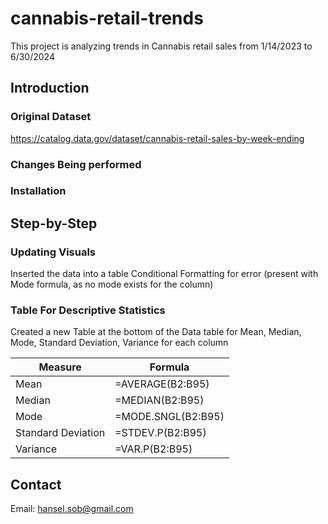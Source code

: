# cannabis-retail-trends
This project is analyzing trends in Cannabis retail sales from 1/14/2023 to 6/30/2024


## Introduction
### Original Dataset

https://catalog.data.gov/dataset/cannabis-retail-sales-by-week-ending 

### Changes Being performed
### Installation



## Step-by-Step
### Updating Visuals
Inserted the data into a table
Conditional Formatting for error (present with Mode formula, as no mode exists for the column)


### Table For Descriptive Statistics
Created a new Table at the bottom of the Data table for Mean, Median, Mode, Standard Deviation, Variance for each column

| Measure              | Formula              |
|----------------------|----------------------|
| Mean                 | =AVERAGE(B2:B95)    |
| Median               | =MEDIAN(B2:B95)     |
| Mode                 | =MODE.SNGL(B2:B95)  |
| Standard Deviation   | =STDEV.P(B2:B95)    |
| Variance             | =VAR.P(B2:B95)      |






## Contact
Email: hansel.sob@gmail.com




<!-- MARKDOWN LINKS & IMAGES -->
<!-- https://www.markdownguide.org/basic-syntax/#reference-style-links -->